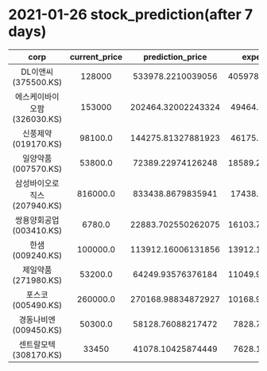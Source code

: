 # 2021-01-26 stock_prediction(after 7 days)

|   corp   |   current_price   |   prediction_price   |   expected_profit   |
|:--------:|:-----------------:|:--------------------:|:-------------------:|
|DL이앤씨(375500.KS)|128000|533978.2210039056|405978.22100390564|
|에스케이바이오팜(326030.KS)|153000|202464.32002243324|49464.32002243324|
|신풍제약(019170.KS)|98100.0|144275.81327881923|46175.81327881923|
|일양약품(007570.KS)|53800.0|72389.22974126248|18589.229741262476|
|삼성바이오로직스(207940.KS)|816000.0|833438.8679835941|17438.86798359407|
|쌍용양회공업(003410.KS)|6780.0|22883.702550262075|16103.702550262075|
|한샘(009240.KS)|100000.0|113912.16006131856|13912.160061318558|
|제일약품(271980.KS)|53200.0|64249.93576376184|11049.935763761838|
|포스코(005490.KS)|260000.0|270168.98834872927|10168.988348729268|
|경동나비엔(009450.KS)|50300.0|58128.76088217472|7828.76088217472|
|센트랄모텍(308170.KS)|33450|41078.10425874449|7628.10425874449|
